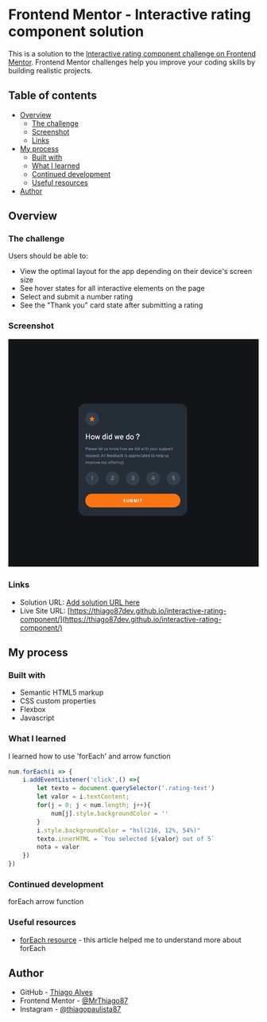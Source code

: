 # Frontend Mentor - Interactive rating component solution

This is a solution to the [Interactive rating component challenge on Frontend Mentor](https://www.frontendmentor.io/challenges/interactive-rating-component-koxpeBUmI). Frontend Mentor challenges help you improve your coding skills by building realistic projects. 

## Table of contents

- [Overview](#overview)
  - [The challenge](#the-challenge)
  - [Screenshot](#screenshot)
  - [Links](#links)
- [My process](#my-process)
  - [Built with](#built-with)
  - [What I learned](#what-i-learned)
  - [Continued development](#continued-development)
  - [Useful resources](#useful-resources)
- [Author](#author)

## Overview

### The challenge

Users should be able to:

- View the optimal layout for the app depending on their device's screen size
- See hover states for all interactive elements on the page
- Select and submit a number rating
- See the "Thank you" card state after submitting a rating

### Screenshot

![screenshot](./assets/images/interactive-rating-component-screenshot.png)

### Links

- Solution URL: [Add solution URL here](https://your-solution-url.com)
- Live Site URL: [https://thiago87dev.github.io/interactive-rating-component/](https://thiago87dev.github.io/interactive-rating-component/)

## My process

### Built with

- Semantic HTML5 markup
- CSS custom properties
- Flexbox
- Javascript

### What I learned

I learned how to use 'forEach' and arrow function

```js
num.forEach(i => {
    i.addEventListener('click',() =>{
        let texto = document.querySelector('.rating-text')
        let valor = i.textContent;
        for(j = 0; j < num.length; j++){
            num[j].style.backgroundColor = ''
        }
        i.style.backgroundColor = "hsl(216, 12%, 54%)"
        texto.innerHTML = `You selected ${valor} out of 5`
        nota = valor
    })
})
```

### Continued development

forEach
arrow function

### Useful resources

- [forEach resource](https://www.devmedia.com.br/javascript-foreach-executando-uma-funcao-para-cada-elemento-de-um-array/39808) - this article helped me to understand more about forEach

## Author

- GitHub - [Thiago Alves](https://github.com/Thiago87dev)
- Frontend Mentor - [@MrThiago87](https://www.frontendmentor.io/profile/MrThiago87)
- Instagram - [@thiagopaulista87](https://www.instagram.com/thiagopaulista87/)

